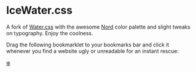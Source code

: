 # IceWater.css

A fork of [Water.css](https://github.com/kognise/water.css) with the awesome [Nord](https://www.nordtheme.com/docs/colors-and-palettes) color palette and slight tweaks on typography. Enjoy the coolness.

Drag the following bookmarklet to your bookmarks bar and click it whenever you find a website ugly or unreadable for an instant rescue:

<a href="javascript:void%20function(){const%20a=a=%3Edocument.querySelectorAll(a),b=(a,b)=%3EObject.assign(document.createElement(a),b);a(%22link[rel=\%22stylesheet\%22],style%22).forEach(a=%3Ea.remove()),a(%22*%22).forEach(a=%3Ea.style=%22%22),document.head.append(b(%22link%22,{rel:%22stylesheet%22,href:%22//cdn.jsdelivr.net/gh/firexcy/icewater.css%40master/out/water.css%22}),!a(%22meta[name=\%22viewport\%22]%22).length%26%26b(%22meta%22,{name:%22viewport%22,content:%22width=device-width,initial-scale=1.0%22}))}();">❄️</a>